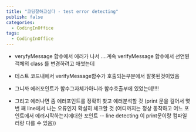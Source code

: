 ```yaml
---
title: "코딩잘하고싶다 - test error detecting"
publish: false
categories:
  - CodingInOffice
tags:
  - CodingInOffice
---
```


- veryfyMessage 함수에서 에러가 나서 ....계속 verifyMessage 함수에서 선언된 객체의 class 를 변경하려고 애썻는데

- 테스트 코드내에서 verifyMessage함수가 호출되는부분에서 잘못된것이었음

- 그니까 에러포인트가 함수그자체가아니라 함수호출부에 있었는데!!!!

- 그리고 에러나면 좀 에러포인트를 정확히 찾고 에러분석할 것 (print 문을 걸어서 몇 번 째 line에서 나는 오류인지 확실히 체크할 것 (어디까지는 정상 동작하고 어느 포인트에서 에러시작하는지에대한 포인트 -- line detecting 이 print문이랑 컴파일러랑 다를 수 있음))
